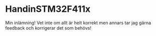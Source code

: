 # HandinSTM32F411x
Min inlämning! Vet inte om allt är helt korrekt men annars tar jag gärna feedback och korrigerar det som behövs! 




